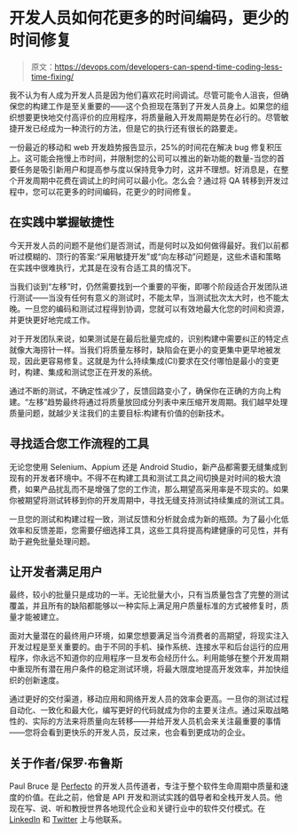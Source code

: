 # 开发人员如何花更多的时间编码，更少的时间修复

> 原文：<https://devops.com/developers-can-spend-time-coding-less-time-fixing/>

我不认为有人成为开发人员是因为他们喜欢花时间调试。尽管可能令人沮丧，但确保您的构建工作是至关重要的——这个负担现在落到了开发人员身上。如果您的组织想要更快地交付高评价的应用程序，将质量融入开发周期是势在必行的。尽管敏捷开发已经成为一种流行的方法，但是它的执行还有很长的路要走。

一份最近的移动和 web 开发趋势报告显示，25%的时间花在解决 bug 修复积压上。这可能会拖慢上市时间，并限制您的公司可以推出的新功能的数量-当您的首要任务是吸引新用户和提高参与度以保持竞争力时，这并不理想。好消息是，在整个开发周期中花费在调试上的时间可以最小化。怎么会？通过将 QA 转移到开发过程中，您可以花更多的时间编码，花更少的时间修复。

## 在实践中掌握敏捷性

今天开发人员的问题不是他们是否测试，而是何时以及如何做得最好。我们以前都听过模糊的、顶行的答案:“采用敏捷开发”或“向左移动”问题是，这些术语和策略在实践中很难执行，尤其是在没有合适工具的情况下。

当我们谈到“左移”时，仍然需要找到一个重要的平衡，即哪个阶段适合开发团队进行测试——当没有任何有意义的测试时，不能太早，当测试批次太大时，也不能太晚。一旦您的编码和测试过程得到协调，您就可以有效地最大化您的时间和资源，并更快更好地完成工作。

对于开发团队来说，如果测试是在最后批量完成的，识别构建中需要纠正的特定点就像大海捞针一样。当我们将质量左移时，缺陷会在更小的变更集中更早地被发现，因此更容易修复。这就是为什么持续集成(CI)要求在交付哪怕是最小的变更时，构建、集成和测试您正在开发的系统。

通过不断的测试，不确定性减少了，反馈回路变小了，确保你在正确的方向上构建。“左移”趋势最终将通过将质量放回成分列表中来压缩开发周期。我们越早处理质量问题，就越少关注我们的主要目标:构建有价值的创新技术。

## 寻找适合您工作流程的工具

无论您使用 Selenium、Appium 还是 Android Studio，新产品都需要无缝集成到现有的开发者环境中。不得不在构建工具和测试工具之间切换是对时间的极大浪费，如果产品扰乱而不是增强了您的工作流，那么期望高采用率是不现实的。如果你被期望将测试转移到你的开发周期中，寻找无缝支持测试持续集成的测试工具。

一旦您的测试和构建过程一致，测试反馈和分析就会成为新的瓶颈。为了最小化低效率和反馈差距，您需要仔细选择工具，这些工具将提高构建健康的可见性，并有助于避免批量处理问题。

## 让开发者满足用户

最终，较小的批量只是成功的一半。无论批量大小，只有当质量包含了完整的测试覆盖，并且所有的缺陷都能够以一种实际上满足用户质量标准的方式被修复时，质量才能被建立。

面对大量潜在的最终用户环境，如果您想要满足当今消费者的高期望，将现实注入开发过程是至关重要的。由于不同的手机、操作系统、连接水平和后台运行的应用程序，你永远不知道你的应用程序一旦发布会经历什么。利用能够在整个开发周期中重现所有潜在用户条件的稳定测试环境，将最大限度地提高开发效率，并加快组织的创新速度。

通过更好的交付渠道，移动应用和网络开发人员的效率会更高。一旦你的测试过程自动化、一致化和最大化，编写更好的代码就成为你的主要关注点。通过采取战略性的、实际的方法来将质量向左转移——并给开发人员机会来关注最重要的事情——您将会看到更快乐的开发人员，反过来，也会看到更成功的企业。

## 关于作者/保罗·布鲁斯

Paul Bruce 是 [Perfecto](https://www.perfectomobile.com/) 的开发人员传道者，专注于整个软件生命周期中质量和速度的价值。在此之前，他曾是 API 开发和测试实践的倡导者和全栈开发人员。他现在写、说、听和教授世界各地现代企业和关键行业中的软件交付模式。在 [LinkedIn](https://www.linkedin.com/in/paulsbruce/) 和 [Twitter](https://twitter.com/paulsbruce) 上与他联系。
